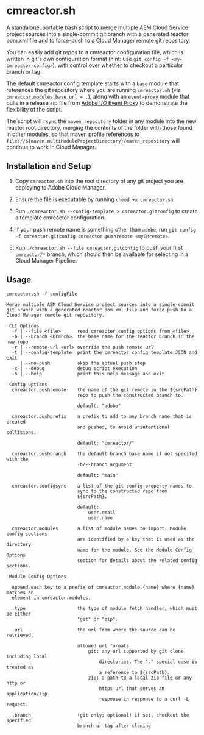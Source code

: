 # cmreactor.sh

A standalone, portable bash script to merge multiple AEM Cloud Service project sources 
into a single-commit git branch with a generated reactor pom.xml file and to force-push to a
Cloud Manager remote git repository.

You can easily add git repos to a cmreactor configuration file, which is 
written in git's own configuration format (hint: use `git config -f <my-cmreactor-config>`), 
with control over whether to checkout a particular branch or tag.

The default cmreactor config template starts with a `base` module that references the git
repository where you are running `cmreactor.sh` (via `cmreactor.modules.base.url = .`), along
with an `event-proxy` module that pulls in a release zip file from [Adobe I/O Event Proxy](https://www.adobe.io/apis/experienceplatform/events/docs.html#!adobedocs/adobeio-events/master/aem/aem_skyline_install.md) to demonstrate the flexibility of the script.

The script will `rsync` the `maven_repository` folder in any module into the
new reactor root directory, merging the contents of the folder with those
found in other modules, so that maven profile references to `file://${maven.multiModuleProjectDirectory}/maven_repository` 
will continue to work in Cloud Manager.


## Installation and Setup

1. Copy `cmreactor.sh` into the root directory of any git project you are
deploying to Adobe Cloud Manager.

2. Ensure the file is executable by running `chmod +x cmreactor.sh`.

3. Run `./cmreactor.sh --config-template > cmreactor.gitconfig` to create
a template cmreactor configuration.

4. If your push remote name is something other than `adobe`, run 
`git config -f cmreactor.gitconfig cmreactor.pushremote <myCMremote>`.

5. Run `./cmreactor.sh --file cmreactor.gitconfig` to push your first `cmreactor/*` branch,
which should then be available for selecting in a Cloud Manager Pipeline.

## Usage

    cmreactor.sh -f configFile

    Merge multiple AEM Cloud Service project sources into a single-commit
    git branch with a generated reactor pom.xml file and force-push to a
    Cloud Manager remote git repository.

     CLI Options
      -f | --file <file>      read cmreactor config options from <file>
      -b | --branch <branch>  the base name for the reactor branch in the new repo
      -r | --remote-url <url> override the push remote url
      -t | --config-template  print the cmreactor config template JSON and exit
         | --no-push          skip the actual push step
      -x | --debug            debug script execution
      -h | --help             print this help message and exit

     Config Options
      cmreactor.pushremote    the name of the git remote in the ${srcPath}
                              repo to push the constructed branch to.

                              default: "adobe"

      cmreactor.pushprefix    a prefix to add to any branch name that is created
                              and pushed, to avoid unintentional collisions.

                              default: "cmreactor/"

      cmreactor.pushbranch    the default branch base name if not specifed with the
                              -b/--branch argument.

                              default: "main"

      cmreactor.configsync    a list of the git config property names to
                              sync to the constructed repo from
                              ${srcPath}.

                              default:
                                  user.email
                                  user.name

      cmreactor.modules       a list of module names to import. Module config sections
                              are identified by a key that is used as the directory
                              name for the module. See the Module Config Options
                              section for details about the related config sections.

     Module Config Options

      Append each key to a prefix of cmreactor.module.{name} where {name} matches an
      element in cmreactor.modules.

      .type                   the type of module fetch handler, which must be either
                              "git" or "zip".

      .url                    the url from where the source can be retrieved.

                              allowed url formats
                                  git: any url supported by git clone, including local
                                      directories. The "." special case is treated as
                                      a reference to ${srcPath}.
                                  zip: a path to a local zip file or any http or
                                      https url that serves an application/zip
                                      response in response to a curl -L request.

      .branch                 (git only; optional) if set, checkout the specified
                              branch or tag after cloning

